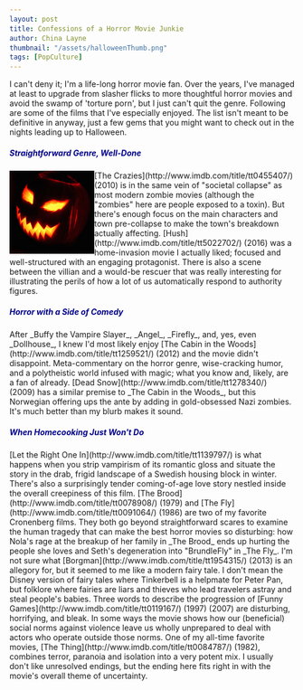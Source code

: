 ```yaml
---
layout: post
title: Confessions of a Horror Movie Junkie
author: China Layne
thumbnail: "/assets/halloweenThumb.png"
tags: [PopCulture]
---
```

I can't deny it; I'm a life-long horror movie fan. Over the years, I've managed at least to upgrade from slasher flicks to more thoughtful horror movies and avoid the swamp of 'torture porn', but I just can't quit the genre. Following are some of the films that I've especially enjoyed. The list isn't meant to be definitive in anyway, just a few gems that you might want to check out in the nights leading up to Halloween.

<h5 style="color:#00008B;" align="left">Straightforward Genre, Well-Done</h5>
<img align="left" src="/assets/halloweenThumb.png"> [The Crazies](http://www.imdb.com/title/tt0455407/) (2010) is in the same vein of "societal collapse" as most modern zombie movies (although the "zombies" here are people exposed to a toxin). But there's enough focus on the main characters and town pre-collapse to make the town's breakdown actually affecting.
[Hush](http://www.imdb.com/title/tt5022702/) (2016) was a home-invasion movie I actually liked; focused and well-structured with an engaging protagonist. There is also a scene between the villian and a would-be rescuer that was really interesting for illustrating the perils of how a lot of us automatically respond to authority figures.

<h5 style="color:#00008B;" align="left">Horror with a Side of Comedy</h5>
After _Buffy the Vampire Slayer_, _Angel_, _Firefly_, and, yes, even _Dollhouse_, I knew I'd most likely enjoy [The Cabin in the Woods](http://www.imdb.com/title/tt1259521/) (2012) and the movie didn't disappoint. Meta-commentary on the horror genre, wise-cracking humor, and a polytheistic world infused with magic; what you know and, likely, are a fan of already.
[Dead Snow](http://www.imdb.com/title/tt1278340/) (2009) has a similar premise to _The Cabin in the Woods_, but this Norwegian offering ups the ante by adding in gold-obsessed Nazi zombies. It's much better than my blurb makes it sound.

<h5 style="color:#00008B;" align="left">When Homecooking Just Won't Do</h5>
[Let the Right One In](http://www.imdb.com/title/tt1139797/) is what happens when you strip vampirism of its romantic gloss and situate the story in the drab, frigid landscape of a Swedish housing block in winter. There's also a surprisingly tender coming-of-age love story nestled inside the overall creepiness of this film.
[The Brood](http://www.imdb.com/title/tt0078908/) (1979) and [The Fly](http://www.imdb.com/title/tt0091064/) (1986) are two of my favorite Cronenberg films. They both go beyond straightforward scares to examine the human tragedy that can make the best horror movies so disturbing: how Nola's rage at the breakup of her family in _The Brood_ ends up hurting the people she loves and Seth's degeneration into "BrundleFly" in _The Fly_. 
I'm not sure what [Borgman](http://www.imdb.com/title/tt1954315/) (2013) is an allegory for, but it seemed to me like a modern fairy tale. I don't mean the Disney version of fairy tales where Tinkerbell is a helpmate for Peter Pan, but folklore where fairies are liars and thieves who lead travelers astray and steal people's babies.
Three words to describe the progression of [Funny Games](http://www.imdb.com/title/tt0119167/) (1997) (2007) are disturbing, horrifying, and bleak. In some ways the movie shows how our (beneficial) social norms against violence leave us wholly unprepared to deal with actors who operate outside those norms.
One of my all-time favorite movies, [The Thing](http://www.imdb.com/title/tt0084787/) (1982), combines terror, paranoia and isolation into a very potent mix. I usually don't like unresolved endings, but the ending here fits right in with the movie's overall theme of uncertainty.
